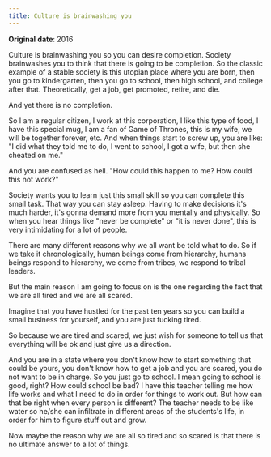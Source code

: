 ```yaml
---
title: Culture is brainwashing you
---
```

**Original** **date**: 2016

Culture is brainwashing you so you can desire completion. Society brainwashes you to think that there is going to be completion. So the classic example of a stable society is this utopian place where you are born, then you go to kindergarten, then you go to school, then high school, and college after that. Theoretically, get a job, get promoted, retire, and die.

And yet there is no completion.

So I am a regular citizen, I work at this corporation, I like this type of food, I have this special mug, I am a fan of Game of Thrones, this is my wife, we will be together forever, etc. And when things start to screw up, you are like: "I did what they told me to do, I went to school, I got a wife, but then she cheated on me."

And you are confused as hell. "How could this happen to me? How could this not work?"

Society wants you to learn just this small skill so you can complete this small task. That way you can stay asleep. Having to make decisions it's much harder, it's gonna demand more from you mentally and physically. So when you hear things like "never be complete" or "it is never done", this is very intimidating for a lot of people.

There are many different reasons why we all want be told what to do. So if we take it chronologically, human beings come from hierarchy, humans beings respond to hierarchy, we come from tribes, we respond to tribal leaders.

But the main reason I am going to focus on is the one regarding the fact that we are all tired and we are all scared.

Imagine that you have hustled for the past ten years so you can build a small business for yourself, and you are just fucking tired.

So because we are tired and scared, we just wish for someone to tell us that everything will be ok and just give us a direction.

And you are in a state where you don't know how to start something that could be yours, you don't know how to get a job and you are scared, you do not want to be in charge. So you just go to school. I mean going to school is good, right? How could school be bad? I have this teacher telling me how life works and what I need to do in order for things to work out. But how can that be right when every person is different? The teacher needs to be like water so he/she can infiltrate in different areas of the students's life, in order for him to figure stuff out and grow.

Now maybe the reason why we are all so tired and so scared is that there is no ultimate answer to a lot of things.
